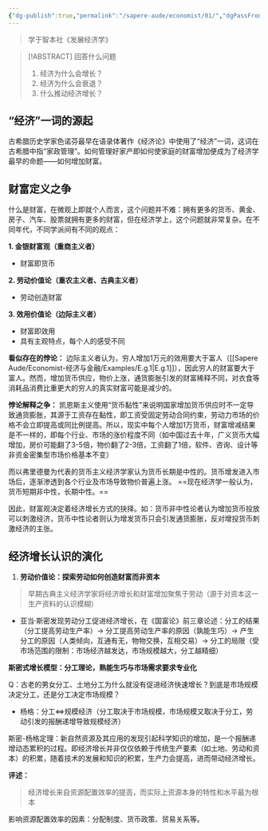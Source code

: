 ```yaml
---
{"dg-publish":true,"permalink":"/sapere-aude/economist/01/","dgPassFrontmatter":true}
---
```



> 学于智本社《发展经济学》

> [!ABSTRACT] 回答什么问题
> 1. 经济为什么会增长？
> 2. 经济为什么会衰退？
> 3. 什么推动经济增长？

## “经济”一词的源起
古希腊历史学家色诺芬最早在语录体著作《经济论》中使用了“经济”一词，这词在古希腊中指“家政管理”。如何管理好家产即如何使家庭的财富增加便成为了经济学最早的命题——如何增加财富。

## 财富定义之争
什么是财富，在微观上即就个人而言，这个问题并不难：拥有更多的货币、黄金、房子、汽车、股票就拥有更多的财富，但在经济学上，这个问题就非常复杂。在不同年代，不同学派间有不同的观点：

**1. 金银财富观（重商主义者）**
- 财富即货币

**2. 劳动价值论（重农主义者、古典主义者）**
 - 劳动创造财富
 
**3. 效用价值论（边际主义者）**
 - 财富即效用
 - 具有主观特点，每个人的感受不同

**看似存在的悖论：**
边际主义者认为，穷人增加1万元的效用要大于富人（[[Sapere Aude/Economist-经济与金融/Examples/E.g.1\|E.g.1]]），因此穷人的财富要大于富人。然而，增加货币供应，物价上涨，通货膨胀引发的财富稀释不同，对衣食等消耗品消费比重更大的穷人的真实财富可能是减少的。

**悖论解释之争：**
凯恩斯主义使用“货币黏性”来说明国家增加货币供应时不一定导致通货膨胀，其源于工资存在黏性，即工资受固定劳动合同约束，劳动力市场的价格不会立即提高或同比例提高。所以，现实中每个人增加1万货币，财富增减结果是不一样的，即每个行业、市场的涨价程度不同（如中国过去十年，广义货币大幅增加，房价可能翻了3-5倍，物价翻了2-3倍，工资翻了1倍，软件、咨询、设计等非资金密集型市场价格基本不变）

而以弗里德曼为代表的货币主义经济学家认为货币长期是中性的。货币增发进入市场后，逐渐渗透到各个行业及市场导致物价普遍上涨。
==现在经济学一般认为，货币短期非中性，长期中性。==

因此，财富观决定着经济增长方式的抉择。如：货币非中性论者认为增加货币投放可以刺激经济，货币中性论者则认为增发货币只会引发通货膨胀，反对增投货币刺激经济的主张。

## 经济增长认识的演化

1. **劳动价值论：探索劳动如何创造财富而非资本**

> 早期古典主义经济学家将经济增长和财富增加聚焦于劳动（源于对资本这一生产资料的认识模糊）

- 亚当·斯密发现劳动分工促进经济增长，在《国富论》前三章论述：分工的结果（分工提高劳动生产率）→ 分工提高劳动生产率的原因（孰能生巧）→ 产生分工的原因（人类倾向，互通有无，物物交换，互相交易）→ 分工的局限（受市场范围的限制：市场经济越发达，市场规模越大，分工越精细）

**斯密式增长模型：分工理论，熟能生巧与市场需求要求专业化**

Q：古老的男女分工、土地分工为什么就没有促进经济快速增长？到底是市场规模决定分工，还是分工决定市场规模？

- 杨格：分工⇔规模经济（分工取决于市场规模，市场规模又取决于分工，劳动引发的报酬递增导致规模经济）


斯密-杨格定理：新自然资源及其应用的发现引起科学知识的增加，是一个报酬递增动态累积的过程。即经济增长并非仅仅依赖于传统生产要素（如土地、劳动和资本）的积累，随着技术的发展和知识的积累，生产力会提高，进而带动经济增长。


**评述：**
> 经济增长来自资源配置效率的提高，而实际上资源本身的特性和水平最为根本

影响资源配置效率的因素：分配制度、货币政策、贸易关系等。



